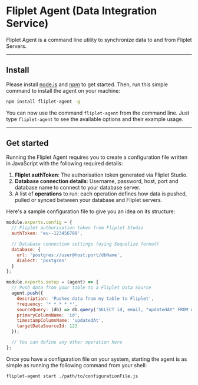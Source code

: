 # Fliplet Agent (Data Integration Service)

Fliplet Agent is a command line utility to synchronize data to and from Fliplet Servers.

---

## Install

Please install [node.js](http://nodejs.org/) and [npm](http://npmjs.com) to get started. Then, run this simple command to install the agent on your machine:

```bash
npm install fliplet-agent -g
```

You can now use the command `fliplet-agent` from the command line. Just type `fliplet-agent` to see the available options and their example usage.

---

## Get started

Running the Fliplet Agent requires you to create a configuration file written in JavaScript with the following required details:

1. **Fliplet authToken**: The authorisation token generated via Fliplet Studio.
2. **Database connection details**: Username, password, host, port and database name to connect to your database server.
3. A list of **operations** to run: each operation defines how data is pushed, pulled or synced between your database and Fliplet servers.

Here's a sample configuration file to give you an idea on its structure:

```js
module.exports.config = {
  // Fliplet authorisation token from Fliplet Studio
  authToken: 'eu--123456789',

  // Database connection settings (using Sequelize format)
  database: {
    url: 'postgres://user@host:port/dbName',
    dialect: 'postgres'
  }
};

module.exports.setup = (agent) => {
  // Push data from your table to a Fliplet Data Source
  agent.push({
    description: 'Pushes data from my table to Fliplet',
    frequency: '* * * * *',
    sourceQuery: (db) => db.query('SELECT id, email, "updatedAt" FROM users order by id asc;'),
    primaryColumnName: 'id',
    timestampColumnName: 'updatedAt',
    targetDataSourceId: 123
  });

  // You can define any other operation here
};
```

Once you have a configuration file on your system, starting the agent is as simple as running the following command from your shell:

```bash
fliplet-agent start ./path/to/configurationFile.js
```